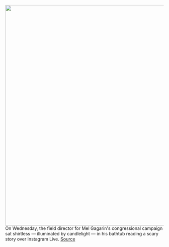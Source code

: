 <img src='https://cdn.vox-cdn.com/thumbor/2wwolUx8NF3Q1kXNj7VyaUdS678=/0x0:2040x1360/1200x675/filters:focal(857x517:1183x843)/cdn.vox-cdn.com/uploads/chorus_image/image/66747573/acastro_200503_4006_politicalInfluencers_0001.0.jpg' width='700px' /><br/>
On Wednesday, the field director for Mel Gagarin's congressional campaign sat shirtless — illuminated by candlelight — in his bathtub reading a scary story over Instagram Live.
<a href='https://www.theverge.com/2020/5/4/21244667/election-candidates-zoom-campaign-social-media-politicians-rally'> Source <a/>